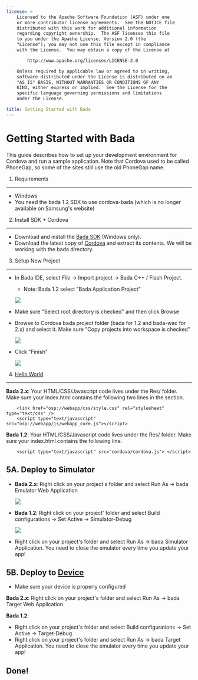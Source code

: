 ```yaml
---
license: >
    Licensed to the Apache Software Foundation (ASF) under one
    or more contributor license agreements.  See the NOTICE file
    distributed with this work for additional information
    regarding copyright ownership.  The ASF licenses this file
    to you under the Apache License, Version 2.0 (the
    "License"); you may not use this file except in compliance
    with the License.  You may obtain a copy of the License at

        http://www.apache.org/licenses/LICENSE-2.0

    Unless required by applicable law or agreed to in writing,
    software distributed under the License is distributed on an
    "AS IS" BASIS, WITHOUT WARRANTIES OR CONDITIONS OF ANY
    KIND, either express or implied.  See the License for the
    specific language governing permissions and limitations
    under the License.

title: Getting Started with Bada
---
```


Getting Started with Bada
=========================

This guide describes how to set up your development environment for Cordova and run a sample application.  Note that Cordova used to be called PhoneGap, so some of the sites still use the old PhoneGap name.

1. Requirements
---------------

- Windows
- You need the bada 1.2 SDK to use cordova-bada (which is no longer available on Samsung&apos;s website)


2. Install SDK + Cordova
-------------------------

- Download and install the [Bada SDK](http://developer.bada.com) (Windows only). 
- Download the latest copy of [Cordova](http://phonegap.com/download) and extract its contents. We will be working with the bada directory.


3. Setup New Project
--------------------
- In Bada IDE, select _File_ -> Import project -> Bada C++ / Flash Project. 
    - Note: Bada 1.2 select "Bada Application Project"
    
    ![](img/guide/platforms/bada/import_bada_project.png)

- Make sure "Select root directory is checked" and then click Browse
- Browse to Cordova bada project folder (bada for 1.2 and bada-wac for 2.x) and select it. Make sure "Copy projects into workspace is checked"
    
    ![](img/guide/platforms/bada/import_bada_project.png)

- Click "Finish"

    ![](img/guide/platforms/bada/bada_project.png)
 
 
4. [Hello World](../webos/index.html)
--------------

**Bada 2.x**: Your HTML/CSS/Javascript code lives under the Res/ folder. Make sure your index.html contains the following two lines in the <head> section.


        <link href="osp://webapp/css/style.css" rel="stylesheet" type="text/css" />
        <script type="text/javascript" src="osp://webapp/js/webapp_core.js"></script>

**Bada 1.2**: Your HTML/CSS/Javascript code lives under the Res/ folder. Make sure your index.html contains the following line.

        <script type="text/javascript" src="cordova/cordova.js"> </script>


5A. Deploy to Simulator
-----------------------

- **Bada 2.x**: Right click on your project s folder and select Run As -&gt; bada Emulator Web Application 
    
    ![](img/guide/platforms/bada/bada_1_run.png)

- **Bada 1.2**: Right click on your project&apos; folder and select Build configurations -&gt; Set Active -&gt; Simulator-Debug

    ![](img/guide/platforms/bada/bada_set_target.png)

- Right click on your project&apos;s folder and select Run As -&gt; bada Simulator Application. You need to close the emulator every time you update your app!


5B. Deploy to [Device](../../../cordova/device/device.html)
--------------------

- Make sure your device is properly configured 

**Bada 2.x**: Right click on your project&apos;s folder and select Run As -&gt; bada Target Web Application

**Bada 1.2**:
- Right click on your project&apos;s folder and select Build configurations -> Set Active -> Target-Debug
- Right click on your project&apos;s folder and select Run As -> bada Target Application. You need to close the emulator every time you update your app!


Done!
-----
